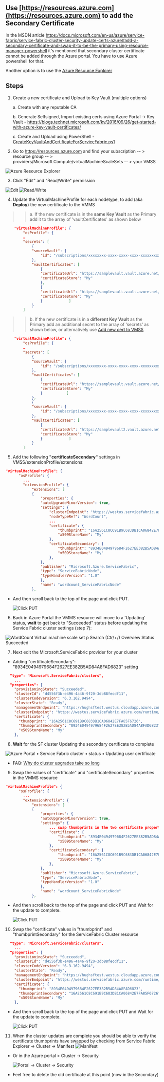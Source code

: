 ## Use [https://resources.azure.com](https://resources.azure.com) to add the Secondary Certificate

In the MSDN article <https://docs.microsoft.com/en-us/azure/service-fabric/service-fabric-cluster-security-update-certs-azure#add-a-secondary-certificate-and-swap-it-to-be-the-primary-using-resource-manager-powershell> it's mentioned that secondary cluster certificate cannot be added through the Azure portal. You have to use Azure powershell for that.

Another option is to use the [Azure Resource Explorer](https://resources.azure.com)



## Steps

1. Create a new certificate and Upload to Key Vault (multiple options)

    a. Create with any reputable CA

    b. Generate Selfsigned, Import existing certs using Azure Portal -> Key Vault - https://blogs.technet.microsoft.com/kv/2016/09/26/get-started-with-azure-key-vault-certificates/

    c. Create and Upload using PowerShell - [CreateKeyVaultAndCertificateForServiceFabric.ps1](../Scripts/CreateKeyVaultAndCertificateForServiceFabric.ps1)


2. Go to <https://resources.azure.com> and find your subscription \-- \> resource group \-- \> providers/Microsoft.Compute/virtualMachineScaleSets \-- \> your VMSS

![Azure Resource Explorer](../media/resourcemgr1.png)

3. Click \"Edit\" and \"Read/Write\" permission

![Edit](../media/resourcemgr2.png)
![Read/Write](../media/resourcemgr3.png)


4. Update the VirtualMachineProfile for each nodetype, to add (aka **Deploy**) the new certificate to the VMMS

>> a. If the new certificate is in the **same Key Vault** as the Primary add it to the array of 'vaultCertificates' as shown below

```json
    "virtualMachineProfile": {
        "osProfile": {
        …
        "secrets": [
            {
            "sourceVault": {
                "id": "/subscriptions/xxxxxxxx-xxxx-xxxx-xxxx-xxxxxxxxxxxx/resourceGroups/sampleVaultGroup/providers/Microsoft.KeyVault/vaults/samplevault"
            },
            "vaultCertificates": [
                {
                "certificateUrl": "https://samplevault.vault.azure.net/secrets/clustercert001/d5eeaf025c7d435f81e7420393b442a9",
                "certificateStore": "My"
                },
                {
                "certificateUrl": "https://samplevault.vault.azure.net/secrets/clustercert002/77ff7688258a41f7b0afdd890eb4aa8c",
                "certificateStore": "My"
                }            ]
            }
        ]
```

>> b. If the new certificate is in a **different Key Vault** as the Primary add an additional secret to the array of 'secrets' as shown below, or alternatively use [Add new cert to VMSS](.\Add_New_Cert_To_VMMS.ps1)

```json
    "virtualMachineProfile": {
        "osProfile": {
        …
        "secrets": [
            {
            "sourceVault": {
                "id": "/subscriptions/xxxxxxxx-xxxx-xxxx-xxxx-xxxxxxxxxxxx/resourceGroups/sampleVaultGroup/providers/Microsoft.KeyVault/vaults/samplevault"
            },
            "vaultCertificates": [
                {
                "certificateUrl": "https://samplevault.vault.azure.net/secrets/clustercert001/d5eeaf025c7d435f81e7420393b442a9",
                "certificateStore": "My"
                }           ]
            },
            {
            "sourceVault": {
                "id": "/subscriptions/xxxxxxxx-xxxx-xxxx-xxxx-xxxxxxxxxxxx/resourceGroups/sampleVaultGroup/providers/Microsoft.KeyVault/vaults/samplevault2"
            },
            "vaultCertificates": [
                {
                "certificateUrl": "https://samplevault2.vault.azure.net/secrets/clustercert002/77ff7688258a41f7b0afdd890eb4aa8c",
                "certificateStore": "My"
                }            ]
            }
        ]
```

5. Add the following **\"certificateSecondary\"** settings in VMSS/extensionProfile/extensions:

```json
"virtualMachineProfile": {
      "osProfile": {
        ...
        "extensionProfile": {
            "extensions": [
            {
                "properties": {
                "autoUpgradeMinorVersion": true,
                "settings": {
                    "clusterEndpoint": "https://westus.servicefabric.azure.com/runtime/clusters/d4556f3b-e496-4a46-9f20-3db88fecdf11",
                    "nodeTypeRef": "WordCount",
                    ...
                    "certificate": {
                        "thumbprint": "16A2561C8C691B9C683DB1CA06842E7FA85F6726",                        
                        "x509StoreName": "My"
                    },
                    "certificateSecondary": {
                        "thumbprint": "8934E0494979684F2627EE382B5AD84A8FAD6823",                        
                        "x509StoreName": "My"
                    },
                },
                "publisher": "Microsoft.Azure.ServiceFabric",
                "type": "ServiceFabricNode",
                "typeHandlerVersion": "1.0"
                },
                "name": "wordcount_ServiceFabricNode"
            },
```

* And then scroll back to the top of the page and click PUT.

    ![Click PUT](../media/resourcemgr7.png)

6. Back in Azure Portal the VMMS resource will move to a 'Updating' status, **wait** to get back to \"Succeeded\" status before updating the Service Fabric cluster settings (step 7):

![WordCount
Virtual machine scale set
p Search (Ctr/+/)
Overview
Status
Succeeded
](../media/resourcemgr4.png)

7. Next edit the Microsoft.ServiceFabric provider for your cluster

* Adding \"certificateSecondary\": \"8934E0494979684F2627EE382B5AD84A8FAD6823\" setting

```json
  "type": "Microsoft.ServiceFabric/clusters",
    ...
  "properties": {
    "provisioningState": "Succeeded",
    "clusterId": "d4556f3b-e496-4a46-9f20-3db88fecdf11",
    "clusterCodeVersion": "6.3.162.9494",
    "clusterState": "Ready",
    "managementEndpoint": "https://hughsftest.westus.cloudapp.azure.com:19080",
    "clusterEndpoint": "https://westus.servicefabric.azure.com/runtime/clusters/d4556f3b-e496-4a46-9f20-3db88fecdf11",
    "certificate": {
      "thumbprint": "16A2561C8C691B9C683DB1CA06842E7FA85F6726",
      "thumbprintSecondary": "8934E0494979684F2627EE382B5AD84A8FAD6823",
      "x509StoreName": "My"
    },
```

8. **Wait** for the SF cluster Updating the secondary certificate to complete

![Azure Portal •  Service Fabric cluster  • status  • Updating user certificate](../media/resourcemgr6.png)

* FAQ: [Why do cluster upgrades take so long](./Why%20do%20cluster%20upgrades%20take%20so%20long.md)


9. Swap the values of "certificate" and "certificateSecondary" properties in the VMMS resource

```json
"virtualMachineProfile": {
      "osProfile": {
        ...
        "extensionProfile": {
            "extensions": [
            {
                "properties": {
                "autoUpgradeMinorVersion": true,
                "settings": {
                    ... swap thumbprints in the two certificate properties below
                    "certificate": {
                        "thumbprint": "8934E0494979684F2627EE382B5AD84A8FAD6823",
                        "x509StoreName": "My"
                    },
                    "certificateSecondary": {
                        "thumbprint": "16A2561C8C691B9C683DB1CA06842E7FA85F6726",                        
                        "x509StoreName": "My"
                    },
                },
                "publisher": "Microsoft.Azure.ServiceFabric",
                "type": "ServiceFabricNode",
                "typeHandlerVersion": "1.0"
                },
                "name": "wordcount_ServiceFabricNode"
            },
```

* And then scroll back to the top of the page and click PUT and Wait for the update to complete.

    ![Click PUT](../media/resourcemgr7.png)

10. Swap the "certificate" values in "thumbprint" and "thumbprintSecondary" for the ServiceFabric Cluster resource

```json
  "type": "Microsoft.ServiceFabric/clusters",
    ...
  "properties": {
    "provisioningState": "Succeeded",
    "clusterId": "d4556f3b-e496-4a46-9f20-3db88fecdf11",
    "clusterCodeVersion": "6.3.162.9494",
    "clusterState": "Ready",
    "managementEndpoint": "https://hughsftest.westus.cloudapp.azure.com:19080",
    "clusterEndpoint": "https://westus.servicefabric.azure.com/runtime/clusters/d4556f3b-e496-4a46-9f20-3db88fecdf11",
    "certificate": {
      "thumbprint": "8934E0494979684F2627EE382B5AD84A8FAD6823",
      "thumbprintSecondary": "16A2561C8C691B9C683DB1CA06842E7FA85F6726",
      "x509StoreName": "My"
    },
```
* And then scroll back to the top of the page and click PUT and Wait for the update to complete.

    ![Click PUT](../media/resourcemgr7.png)

11. When the cluster updates are complete you should be able to verify the certificate thumbprints have swapped by checking from Service Fabric Explorer -> Cluster -> Manifest
    ![Manifest](../media/resourcemgr8.png)

* Or in the Azure portal > Cluster -> Security 

    ![Portal -> Cluster -> Security](../media/resourcemgr9.png)

* Feel free to delete the old certificate at this point (now in the Secondary)

